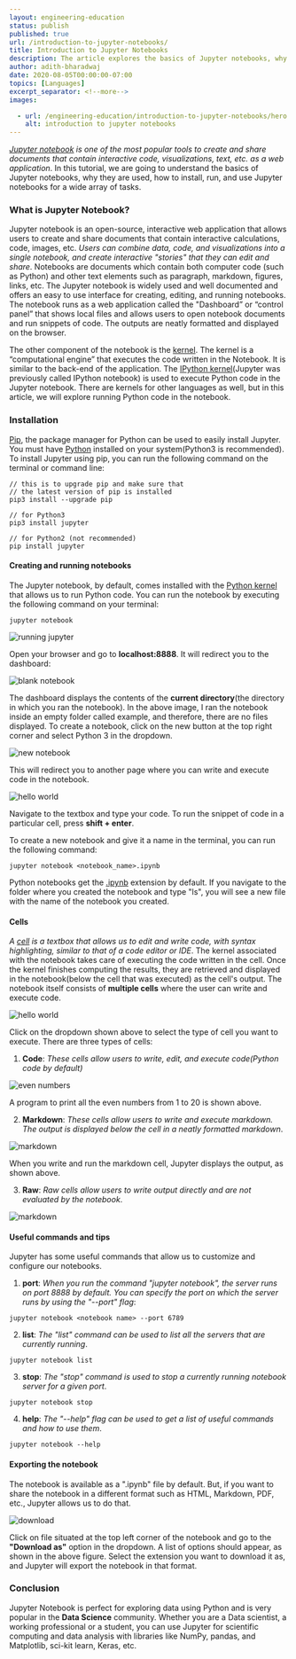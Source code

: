 ```yaml
---
layout: engineering-education
status: publish
published: true
url: /introduction-to-jupyter-notebooks/
title: Introduction to Jupyter Notebooks
description: The article explores the basics of Jupyter notebooks, why they are used, how to install, run, and use Jupyter notebooks for a wide array of tasks.
author: adith-bharadwaj
date: 2020-08-05T00:00:00-07:00
topics: [Languages]
excerpt_separator: <!--more-->
images:

  - url: /engineering-education/introduction-to-jupyter-notebooks/hero.jpg
    alt: introduction to jupyter notebooks
---
```

*[Jupyter notebook](https://jupyter.org/) is one of the most popular tools to create and share documents that contain interactive code, visualizations, text, etc. as a web application*. In this tutorial, we are going to understand the basics of Jupyter notebooks, why they are used, how to install, run, and use Jupyter notebooks for a wide array of tasks.
<!--more-->
### What is Jupyter Notebook?
Jupyter notebook is an open-source, interactive web application that allows users to create and share documents that contain interactive calculations, code, images, etc. *Users can combine data, code, and visualizations into a single notebook, and create interactive "stories" that they can edit and share*. Notebooks are documents which contain both computer code (such as Python) and other text elements such as paragraph, markdown, figures, links, etc. The Jupyter notebook is widely used and well documented and offers an easy to use interface for creating, editing, and running notebooks. The notebook runs as a web application called the "Dashboard” or “control panel” that shows local files and allows users to open notebook documents and run snippets of code. The outputs are neatly formatted and displayed on the browser.

The other component of the notebook is the [kernel](https://github.com/jupyter/jupyter/wiki/Jupyter-kernels). The kernel is a “computational engine” that executes the code written in the Notebook. It is similar to the back-end of the application. The [IPython kernel](https://ipython.readthedocs.io/en/stable/)(Jupyter was previously called IPython notebook) is used to execute Python code in the Jupyter notebook. There are kernels for other languages as well, but in this article, we will explore running Python code in the notebook.

### Installation
[Pip](https://pip.pypa.io/en/stable/), the package manager for Python can be used to easily install Jupyter. You must have [Python](https://realpython.com/installing-python/) installed on your system(Python3 is recommended). To install Jupyter using pip, you can run the following command on the terminal or command line:

```
// this is to upgrade pip and make sure that
// the latest version of pip is installed
pip3 install --upgrade pip

// for Python3
pip3 install jupyter

// for Python2 (not recommended)
pip install jupyter
```

#### Creating and running notebooks
The Jupyter notebook, by default, comes installed with the [Python kernel](https://ipython.readthedocs.io/en/stable/install/kernel_install.html) that allows us to run Python code. You can run the notebook by executing the following command on your terminal:

```
jupyter notebook
```

![running jupyter](/engineering-education/introduction-to-jupyter-notebooks/running-jupyter.png)

Open your browser and go to **localhost:8888**. It will redirect you to the dashboard:

![blank notebook](/engineering-education/introduction-to-jupyter-notebooks/blank-notebook.png)

The dashboard displays the contents of the **current directory**(the directory in which you ran the notebook). In the above image, I ran the notebook inside an empty folder called example, and therefore, there are no files displayed. To create a notebook, click on the new button at the top right corner and select Python 3 in the dropdown.

![new notebook](/engineering-education/introduction-to-jupyter-notebooks/new-notebook.png)

This will redirect you to another page where you can write and execute code in the notebook.

![hello world](/engineering-education/introduction-to-jupyter-notebooks/hello-world.png)

Navigate to the textbox and type your code. To run the snippet of code in a particular cell, press **shift + enter**.

To create a new notebook and give it a name in the terminal, you can run the following command:

```
jupyter notebook <notebook_name>.ipynb
```

Python notebooks get the [.ipynb](https://fileinfo.com/extension/ipynb) extension by default. If you navigate to the folder where you created the notebook and type "ls", you will see a new file with the name of the notebook you created.

#### Cells
*A [cell](https://www.tutorialspoint.com/jupyter/jupyter_notebook_types_of_cells.htm) is a textbox that allows us to edit and write code, with syntax highlighting, similar to that of a code editor or IDE*. The kernel associated with the notebook takes care of executing the code written in the cell. Once the kernel finishes computing the results, they are retrieved and displayed in the notebook(below the cell that was executed) as the cell's output. The notebook itself consists of **multiple cells** where the user can write and execute code.

![hello world](/engineering-education/introduction-to-jupyter-notebooks/code-selector.png)

Click on the dropdown shown above to select the type of cell you want to execute. There are three types of cells:

1. **Code**: *These cells allow users to write, edit, and execute code(Python code by default)*

![even numbers](/engineering-education/introduction-to-jupyter-notebooks/even-numbers.png)

A program to print all the even numbers from 1 to 20 is shown above.

2. **Markdown**: *These cells allow users to write and execute markdown. The output is displayed below the cell in a neatly formatted markdown*.

![markdown](/engineering-education/introduction-to-jupyter-notebooks/markdown.png)

When you write and run the markdown cell, Jupyter displays the output, as shown above.

3. **Raw**: *Raw cells allow users to write output directly and are not evaluated by the notebook*.

![markdown](/engineering-education/introduction-to-jupyter-notebooks/raw-cell.png)

#### Useful commands and tips
Jupyter has some useful commands that allow us to customize and configure our notebooks.

1. **port**: *When you run the command "jupyter notebook", the server runs on port 8888 by default. You can specify the port on which the server runs by using the "--port" flag*:

```
jupyter notebook <notebook name> --port 6789
```

2. **list**: *The "list" command can be used to list all the servers that are currently running*.

```
jupyter notebook list
```

3. **stop**: *The "stop" command is used to stop a currently running notebook server for a given port*.

```
jupyter notebook stop
```

4. **help**: *The "--help" flag can be used to get a list of useful commands and how to use them*.

```
jupyter notebook --help
```

#### Exporting the notebook
The notebook is available as a ".ipynb" file by default. But, if you want to share the notebook in a different format such as HTML, Markdown, PDF, etc., Jupyter allows us to do that.

![download](/engineering-education/introduction-to-jupyter-notebooks/download.png)

Click on file situated at the top left corner of the notebook and go to the **"Download as"** option in the dropdown. A list of options should appear, as shown in the above figure. Select the extension you want to download it as, and Jupyter will export the notebook in that format.

### Conclusion
Jupyter Notebook is perfect for exploring data using Python and is very popular in the **Data Science** community. Whether you are a Data scientist, a working professional or a student, you can use Jupyter for scientific computing and data analysis with libraries like NumPy, pandas, and Matplotlib, sci-kit learn, Keras, etc.

